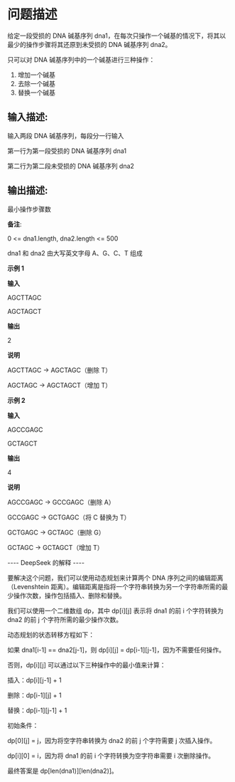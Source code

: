 # 问题描述

给定一段受损的 DNA 碱基序列 dna1，在每次只操作一个碱基的情况下，将其以最少的操作步骤将其还原到未受损的 DNA 碱基序列 dna2。

只可以对 DNA 碱基序列中的一个碱基进行三种操作：
1. 增加一个碱基
2. 去除一个碱基
3. 替换一个碱基

## 输入描述:

输入两段 DNA 碱基序列，每段分一行输入

第一行为第一段受损的 DNA 碱基序列 dna1

第二行为第二段未受损的 DNA 碱基序列 dna2

## 输出描述:

最小操作步骤数

**备注**:

0 <= dna1.length, dna2.length <= 500

dna1 和 dna2 由大写英文字母 A、G、C、T 组成

**示例 1**

**输入**

AGCTTAGC

AGCTAGCT

**输出**

2

**说明**

AGCTTAGC -> AGCTAGC（删除 T）

AGCTAGC -> AGCTAGCT（增加 T）


**示例 2**

**输入**

AGCCGAGC

GCTAGCT

**输出**

4

**说明**

AGCCGAGC -> GCCGAGC（删除 A）

GCCGAGC -> GCTGAGC（将 C 替换为 T）

GCTGAGC -> GCTAGC（删除 G）

GCTAGC -> GCTAGCT（增加 T）


---- DeepSeek 的解释 ----

要解决这个问题，我们可以使用动态规划来计算两个 DNA 序列之间的编辑距离（Levenshtein 距离）。编辑距离是指将一个字符串转换为另一个字符串所需的最少操作次数，操作包括插入、删除和替换。

我们可以使用一个二维数组 dp，其中 dp[i][j] 表示将 dna1 的前 i 个字符转换为 dna2 的前 j 个字符所需的最少操作次数。

动态规划的状态转移方程如下：

如果 dna1[i-1] == dna2[j-1]，则 dp[i][j] = dp[i-1][j-1]，因为不需要任何操作。

否则，dp[i][j] 可以通过以下三种操作中的最小值来计算：

插入：dp[i][j-1] + 1

删除：dp[i-1][j] + 1

替换：dp[i-1][j-1] + 1

初始条件：

dp[0][j] = j，因为将空字符串转换为 dna2 的前 j 个字符需要 j 次插入操作。

dp[i][0] = i，因为将 dna1 的前 i 个字符转换为空字符串需要 i 次删除操作。

最终答案是 dp[len(dna1)][len(dna2)]。